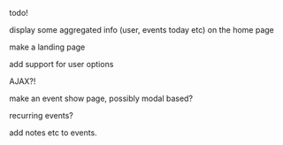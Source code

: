 todo!

display some aggregated info (user, events today etc) on the home page 

make a landing page

add support for user options

AJAX?!

make an event show page, possibly modal based?

recurring events?

add notes etc to events.